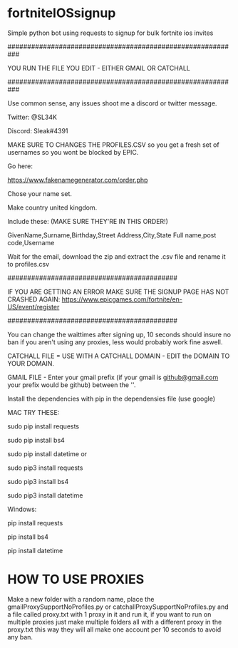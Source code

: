 # fortniteIOSsignup
Simple python bot using requests to signup for bulk fortnite ios invites

###########################################################

YOU RUN THE FILE YOU EDIT - EITHER GMAIL OR CATCHALL

###########################################################

Use common sense, any issues shoot me a discord or twitter message.

Twitter: @SL34K

Discord: Sleak#4391

MAKE SURE TO CHANGES THE PROFILES.CSV so you get a fresh set of usernames so you wont be blocked by EPIC.

Go here:

https://www.fakenamegenerator.com/order.php

Chose your name set.

Make country united kingdom.

Include these: (MAKE SURE THEY'RE IN THIS ORDER!)

GivenName,Surname,Birthday,Street Address,City,State Full name,post code,Username

Wait for the email, download the zip and extract the .csv file and rename it to profiles.csv


###########################################

IF YOU ARE GETTING AN ERROR MAKE SURE THE SIGNUP PAGE HAS NOT CRASHED AGAIN: https://www.epicgames.com/fortnite/en-US/event/register

###########################################

You can change the waittimes after signing up, 10 seconds should insure no ban if you aren't using any proxies, less would probably work fine aswell.

CATCHALL FILE = USE WITH A CATCHALL DOMAIN - EDIT the DOMAIN TO YOUR DOMAIN.

GMAIL FILE - Enter your gmail prefix (if your gmail is github@gmail.com your prefix would be github) between the ''.

Install the dependencies with pip in the dependensies file (use google)

MAC TRY THESE:

sudo pip install requests

sudo pip install bs4

sudo pip install datetime
or

sudo pip3 install requests

sudo pip3 install bs4

sudo pip3 install datetime


Windows:

pip install requests

pip install bs4

pip install datetime

# HOW TO USE PROXIES
Make a new folder with a random name, place the gmailProxySupportNoProfiles.py or catchallProxySupportNoProfiles.py and a file called proxy.txt with 1 proxy in it and run it, if you want to run on multiple proxies just make multiple folders all with a different proxy in the proxy.txt this way they will all make one account per 10 seconds to avoid any ban.
